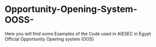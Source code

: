 # Opportunity-Opening-System-OOSS-
Here you will find some Examples of the Code used in AIESEC in Egypt Official Opportunity Opening system (OOS)
